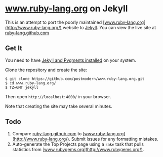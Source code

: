 # www.ruby-lang.org on Jekyll

This is an attempt to port the poorly maintained
[www.ruby-lang.org](http://www.ruby-lang.org/) website to
[Jekyll](http://www.jekyllrb.com/). You can view the live site at
[ruby-lang.github.com](http://ruby-lang.github.com/)

## Get It

You need to have [Jekyll and Pygments installed](https://github.com/mojombo/jekyll/wiki/install)
on your system.

Clone the repository and create the site:

    $ git clone https://github.com/postmodern/www.ruby-lang.org.git
    $ cd www.ruby-lang.org/
    $ TZ=GMT jekyll

Then open `http://localhost:4000/` in your browser.

Note that creating the site may take several minutes.

## Todo

1. Compare [ruby-lang.github.com](http://ruby-lang.github.com/) to
   [www.ruby-lang.org](http://www.ruby-lang.org/). Submit Issues for any
   formatting mistakes.
2. Auto-generate the Top Projects page using a `rake` task that pulls
   statistics from [www.rubygems.org](http://www.rubygems.org/).
